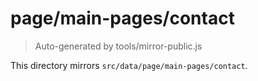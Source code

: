 # page/main-pages/contact

> Auto-generated by tools/mirror-public.js

This directory mirrors `src/data/page/main-pages/contact`.
